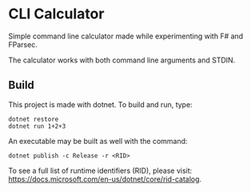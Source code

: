# CLI Calculator

Simple command line calculator made while experimenting with F# and FParsec.

The calculator works with both command line arguments and STDIN.

## Build

This project is made with dotnet. To build and run, type:

```
dotnet restore
dotnet run 1+2+3
```

An executable may be built as well with the command:

```
dotnet publish -c Release -r <RID>
```

To see a full list of runtime identifiers (RID), please visit:
https://docs.microsoft.com/en-us/dotnet/core/rid-catalog.
